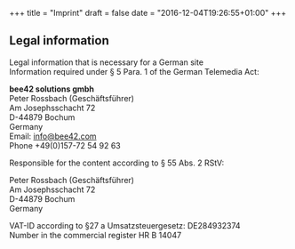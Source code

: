 +++
title = "Imprint"
draft = false
date = "2016-12-04T19:26:55+01:00"
+++

## Legal information
Legal information that is necessary for a German site <br/>
Information required under § 5 Para. 1 of the German Telemedia Act:


**bee42 solutions gmbh** <br>
Peter Rossbach (Geschäftsführer)<br>
Am Josephsschacht 72<br>
D-44879 Bochum<br>
Germany<br>
Email: [info@bee42.com](<info@bee42.com>)<br>
Phone +49(0)157-72 54 92 63

Responsible for the content according to § 55 Abs. 2 RStV:

Peter Rossbach (Geschäftsführer)<br>
Am Josephsschacht 72<br>
D-44879 Bochum<br>
Germany

VAT-ID according to §27 a Umsatzsteuergesetz: DE284932374<br>
Number in the commercial register HR B 14047

